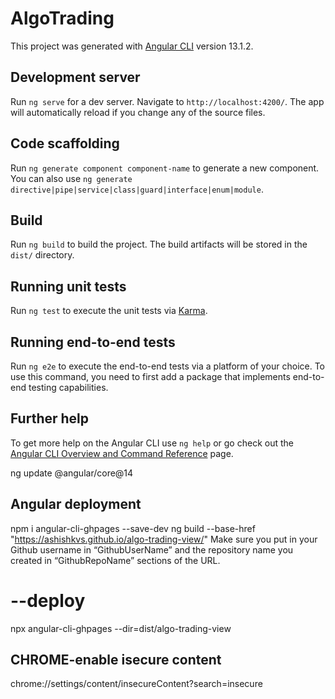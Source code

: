 # AlgoTrading

This project was generated with [Angular CLI](https://github.com/angular/angular-cli) version 13.1.2.

## Development server

Run `ng serve` for a dev server. Navigate to `http://localhost:4200/`. The app will automatically reload if you change any of the source files.

## Code scaffolding

Run `ng generate component component-name` to generate a new component. You can also use `ng generate directive|pipe|service|class|guard|interface|enum|module`.

## Build

Run `ng build` to build the project. The build artifacts will be stored in the `dist/` directory.

## Running unit tests

Run `ng test` to execute the unit tests via [Karma](https://karma-runner.github.io).

## Running end-to-end tests

Run `ng e2e` to execute the end-to-end tests via a platform of your choice. To use this command, you need to first add a package that implements end-to-end testing capabilities.

## Further help

To get more help on the Angular CLI use `ng help` or go check out the [Angular CLI Overview and Command Reference](https://angular.io/cli) page.

ng update @angular/core@14

Angular deployment
-----------
npm i angular-cli-ghpages --save-dev
ng build --base-href "https://ashishkvs.github.io/algo-trading-view/"
 Make sure you put in your Github username in “GithubUserName” and the repository name you created in “GithubRepoName” sections of the URL.

 --deploy
 ========
 npx angular-cli-ghpages --dir=dist/algo-trading-view

 CHROME-enable isecure content
 ------------------------------
 chrome://settings/content/insecureContent?search=insecure